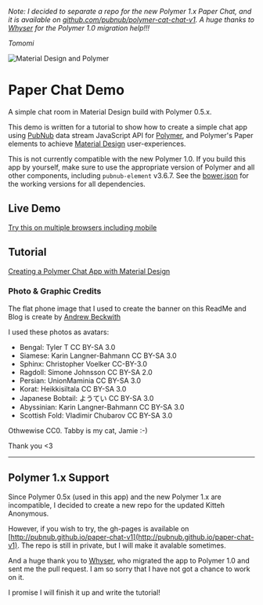 *Note: I decided to separate a repo for the new Polymer 1.x Paper Chat, and it is available on [github.com/pubnub/polymer-cat-chat-v1](https://github.com/pubnub/polymer-cat-chat-v1). A huge thanks to [Whyser](https://github.com/Whyser) for the Polymer 1.0 migration help!!!*

*Tomomi*

![Material Design and Polymer](http://pubnub.com/blog/wp-content/uploads/2015/01/paper-chat-cover.png "Material Design and Polymer")

# Paper Chat Demo

A simple chat room in Material Design build with Polymer 0.5.x.

This demo is written for a tutorial to show how to create a simple chat app using [PubNub][pubnub] data stream JavaScript API for [Polymer][polymer], and Polymer's Paper elements to achieve [Material Design][md] user-experiences.

This is not currently compatible with the new Polymer 1.0.
If you build this app by yourself, make sure to use the appropriate version of Polymer and all other components, including `pubnub-element` v3.6.7.
See the [bower.json](https://github.com/pubnub/paper-chat/blob/gh-pages/bower.json) for the working versions for all dependencies. 

## Live Demo

[Try this on multiple browsers including mobile](http://pubnub.github.io/paper-chat/index.html)

## Tutorial

[Creating a Polymer Chat App with Material Design][blog]

### Photo & Graphic Credits

The flat phone image that I used to create the banner on this ReadMe and Blog is create by [Andrew Beckwith](https://dribbble.com/shots/1093397-Flat-Phones-PSD-Freebie?list=users&offset=13)

I used these photos as avatars:

- Bengal: Tyler T CC BY-SA 3.0
- Siamese: Karin Langner-Bahmann CC BY-SA 3.0
- Sphinx: Christopher Voelker CC-BY-3.0
- Ragdoll: Simone Johnsson CC BY-SA 2.0
- Persian: UnionMaminia CC BY-SA 3.0
- Korat: Heikkisiltala CC BY-SA 3.0
- Japanese Bobtail: ようてい  CC BY-SA 3.0
- Abyssinian: Karin Langner-Bahmann CC BY-SA 3.0
- Scottish Fold: Vladimir Chubarov CC BY-SA 3.0

Othwewise CC0. Tabby is my cat, Jamie :-)

Thank you <3



[polymer]: https://www.polymer-project.org
[md]: http://www.google.com/design/spec/material-design/introduction.html
[pubnub]: http://www.pubnub.com/docs/javascript/javascript-sdk.html

[blog]: http://www.pubnub.com/blog/creating-a-polymer-chat-app-with-material-design/

---
## Polymer 1.x Support

Since Polymer 0.5x (used in this app) and the new Polymer 1.x are incompatible, I decided to create a new repo for the updated Kitteh Anonymous. 

However, if you wish to try, the gh-pages is available on [http://pubnub.github.io/paper-chat-v1](http://pubnub.github.io/paper-chat-v1).
The repo is still in private, but I will make it avalable sometimes.

And a huge thank you to [Whyser](https://github.com/Whyser), who migrated the app to Polymer 1.0 and sent me the pull request. I am so sorry that I have not got a chance to work on it.

I promise I will finish it up and write the tutorial!
